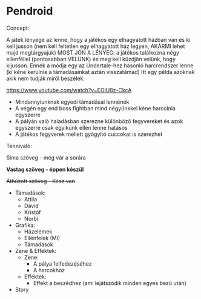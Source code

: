 # Pendroid


Concept:

A játék lényege az lenne, hogy a játékos egy elhagyatott házban van és ki kell jusson
(nem kell feltétlen egy elhagyatott ház legyen, AKÁRMI lehet majd megtárgyajuk)
MOST JÖN A LÉNYEG: a játékos találkozna négy ellenféllel (pontosabban VELÜNK)
és meg kell küzdjön velünk, hogy kijusson. Ennek a módja egy az Undertale-hez hasonló
harcrendszer lenne (ki kéne kerülnie a támadásainkat aztán visszatámad)
Itt egy példa azoknak akik nem tudják miről beszélek:

https://www.youtube.com/watch?v=EOlU8z-CkcA

* Mindannyiunknak egyedi támadásai lennének
* A végén egy end boss fightban mind négyünkkel kéne harcolnia egyszerre
* A pályán való haladásban szerezne különböző fegyvereket és azok egyszerre csak egyikünk ellen lenne hatásos
* A játékos fegyverek mellett gyógyító cuccokat is szerezhet


Tennivaló:

Sima szöveg - még vár a sorára

__Vastag szöveg - éppen készül__

~~Áthúzott szöveg - Kész van~~


* Támadások:
  * Attila
  * Dávid
  * Kristóf
  * Norbi
* Grafika:
  * Házelemek
  * Ellenfelek (Mi)
  * Támadások
* Zene & Effektek:
  * Zene:
    * A pálya felfedezéséhez
    * A harcokhoz
  * Effektek:
    * Effekt a beszédhez (ami lejátszódik minden egyes bezű után)
* Story 
